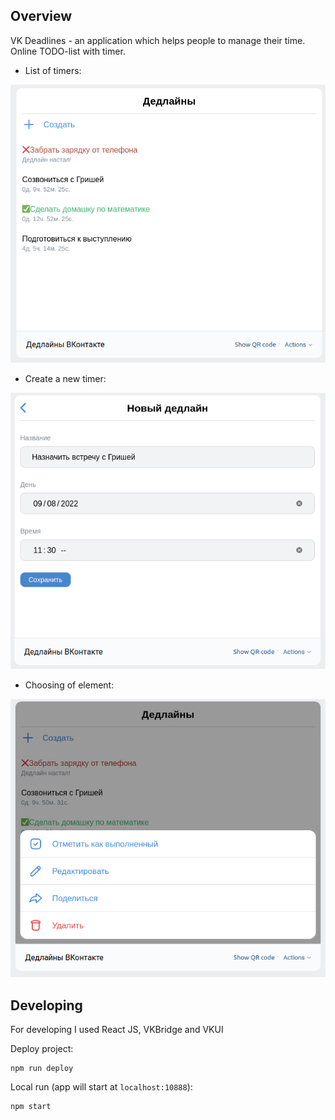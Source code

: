 ## Overview
VK Deadlines - an application which helps people to manage their time. Online TODO-list with timer. 


- List of timers:

<img src="./docs/main.png">


- Create a new timer:

<img src="./docs/editing.png">


- Choosing of element:

<img src="./docs/choosing.png">


## Developing
For developing I used React JS, VKBridge and VKUI

Deploy project:
```
npm run deploy
```

Local run (app will start at `localhost:10888`):
```
npm start
```

